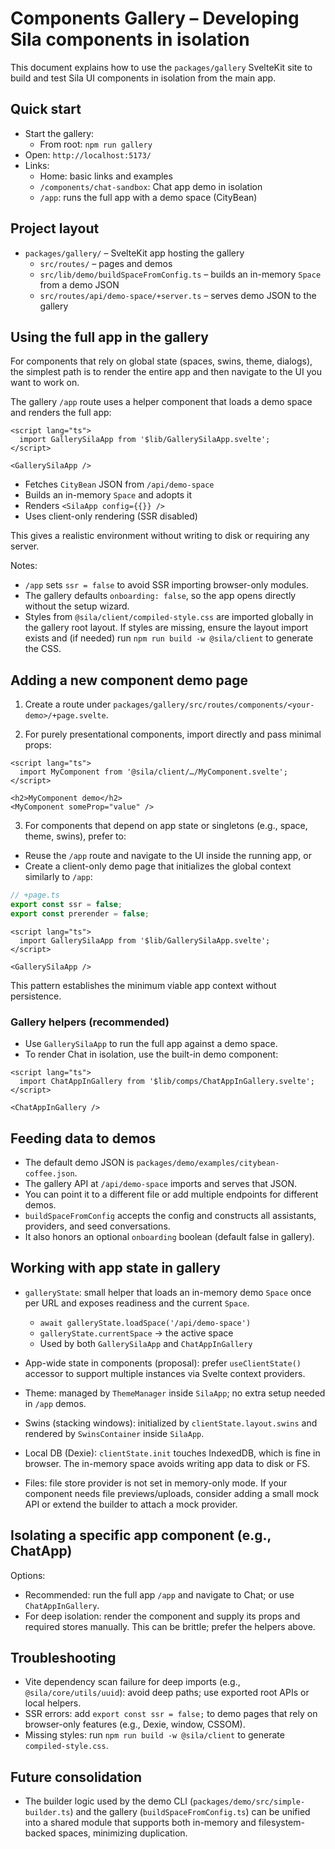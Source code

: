 # Components Gallery – Developing Sila components in isolation

This document explains how to use the `packages/gallery` SvelteKit site to build and test Sila UI components in isolation from the main app.

## Quick start

- Start the gallery:
  - From root: `npm run gallery`
- Open: `http://localhost:5173/`
- Links:
  - Home: basic links and examples
  - `/components/chat-sandbox`: Chat app demo in isolation
  - `/app`: runs the full app with a demo space (CityBean)

## Project layout

- `packages/gallery/` – SvelteKit app hosting the gallery
  - `src/routes/` – pages and demos
  - `src/lib/demo/buildSpaceFromConfig.ts` – builds an in-memory `Space` from a demo JSON
  - `src/routes/api/demo-space/+server.ts` – serves demo JSON to the gallery

## Using the full app in the gallery

For components that rely on global state (spaces, swins, theme, dialogs), the simplest path is to render the entire app and then navigate to the UI you want to work on.

The gallery `/app` route uses a helper component that loads a demo space and renders the full app:

```svelte
<script lang="ts">
  import GallerySilaApp from '$lib/GallerySilaApp.svelte';
</script>

<GallerySilaApp />
```

- Fetches `CityBean` JSON from `/api/demo-space`
- Builds an in-memory `Space` and adopts it
- Renders `<SilaApp config={{}} />`
- Uses client-only rendering (SSR disabled)

This gives a realistic environment without writing to disk or requiring any server.

Notes:
- `/app` sets `ssr = false` to avoid SSR importing browser-only modules.
- The gallery defaults `onboarding: false`, so the app opens directly without the setup wizard.
- Styles from `@sila/client/compiled-style.css` are imported globally in the gallery root layout. If styles are missing, ensure the layout import exists and (if needed) run `npm run build -w @sila/client` to generate the CSS.

## Adding a new component demo page

1) Create a route under `packages/gallery/src/routes/components/<your-demo>/+page.svelte`.

2) For purely presentational components, import directly and pass minimal props:

```svelte
<script lang="ts">
  import MyComponent from '@sila/client/…/MyComponent.svelte';
</script>

<h2>MyComponent demo</h2>
<MyComponent someProp="value" />
```

3) For components that depend on app state or singletons (e.g., space, theme, swins), prefer to:
- Reuse the `/app` route and navigate to the UI inside the running app, or
- Create a client-only demo page that initializes the global context similarly to `/app`:

```ts
// +page.ts
export const ssr = false;
export const prerender = false;
```

```svelte
<script lang="ts">
  import GallerySilaApp from '$lib/GallerySilaApp.svelte';
</script>

<GallerySilaApp />
```

This pattern establishes the minimum viable app context without persistence.

### Gallery helpers (recommended)

- Use `GallerySilaApp` to run the full app against a demo space.
- To render Chat in isolation, use the built-in demo component:

```svelte
<script lang="ts">
  import ChatAppInGallery from '$lib/comps/ChatAppInGallery.svelte';
</script>

<ChatAppInGallery />
```

## Feeding data to demos

- The default demo JSON is `packages/demo/examples/citybean-coffee.json`.
- The gallery API at `/api/demo-space` imports and serves that JSON.
- You can point it to a different file or add multiple endpoints for different demos.
- `buildSpaceFromConfig` accepts the config and constructs all assistants, providers, and seed conversations.
- It also honors an optional `onboarding` boolean (default false in gallery).

## Working with app state in gallery

- `galleryState`: small helper that loads an in-memory demo `Space` once per URL and exposes readiness and the current `Space`.
  - `await galleryState.loadSpace('/api/demo-space')`
  - `galleryState.currentSpace` → the active space
  - Used by both `GallerySilaApp` and `ChatAppInGallery`

- App-wide state in components (proposal): prefer `useClientState()` accessor to support multiple instances via Svelte context providers.

- Theme: managed by `ThemeManager` inside `SilaApp`; no extra setup needed in `/app` demos.

- Swins (stacking windows): initialized by `clientState.layout.swins` and rendered by `SwinsContainer` inside `SilaApp`.

- Local DB (Dexie): `clientState.init` touches IndexedDB, which is fine in browser. The in-memory space avoids writing app data to disk or FS.

- Files: file store provider is not set in memory-only mode. If your component needs file previews/uploads, consider adding a small mock API or extend the builder to attach a mock provider.

## Isolating a specific app component (e.g., ChatApp)

Options:
- Recommended: run the full app `/app` and navigate to Chat; or use `ChatAppInGallery`.
- For deep isolation: render the component and supply its props and required stores manually. This can be brittle; prefer the helpers above.

## Troubleshooting

- Vite dependency scan failure for deep imports (e.g., `@sila/core/utils/uuid`): avoid deep paths; use exported root APIs or local helpers.
- SSR errors: add `export const ssr = false;` to demo pages that rely on browser-only features (e.g., Dexie, window, CSSOM).
- Missing styles: run `npm run build -w @sila/client` to generate `compiled-style.css`.

## Future consolidation

- The builder logic used by the demo CLI (`packages/demo/src/simple-builder.ts`) and the gallery (`buildSpaceFromConfig.ts`) can be unified into a shared module that supports both in-memory and filesystem-backed spaces, minimizing duplication.
